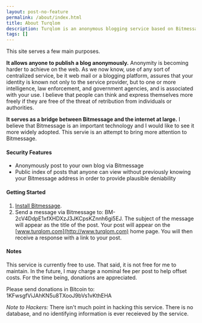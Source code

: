 ```yaml
---
layout: post-no-feature
permalink: /about/index.html
title: About Turqlom
description: Turqlom is an anonymous blogging service based on Bitmessage and Jekyll.
tags: []
---
```


This site serves a few main purposes.

__It allows anyone to publish a blog anonymously.__  Anonymity is becoming harder to achieve on the web.  As we now know, use of any sort of centralized service, be it web mail or a blogging platform, assures that your identity is known not only to the service provider, but to one or more intelligence, law enforcement, and government agencies, and is associated with your use.
I believe that people can think and express themselves more freely if they are free of the threat of retribution from individuals or authorities.

__It serves as a bridge between Bitmessage and the internet at large.__  I believe that Bitmessage is an important technology and I would like to see it more widely adopted.  This servie is an attempt to bring more attention to Bitmessage.

#### Security Features
* Anonymously post to your own blog via Bitmessage
* Public index of posts that anyone can view without previously knowing your Bitmessage address in order to provide plausible deniability

#### Getting Started

1.  [Install Bitmessage](https://bitmessage.org/wiki/Main_Page).
2.  Send a message via Bitmessage to: BM-2cV4DdpE1xfXHDXzJ3JKCpsKZnnh6gi5EJ.  The subject of the message will appear as the title of the post.  Your post will appear on the [www.turqlom.com](http://www.turqlom.com) home page.  You will then receive a response with a link to your post.

#### Notes
This service is currently free to use.  That said, it is not free for me to maintain.  In the future, I may charge a nominal fee per post to help offset costs.  For the time being, donations are appreciated.  

Please send donations in Bitcoin to: 1KFwsgfViJAhKN5u8TXooJ9bVs1vKthEHA

_Note to Hackers:_ There isn't much point in hacking this service.  There is no database, and no identifying information is ever receieved by the service.


